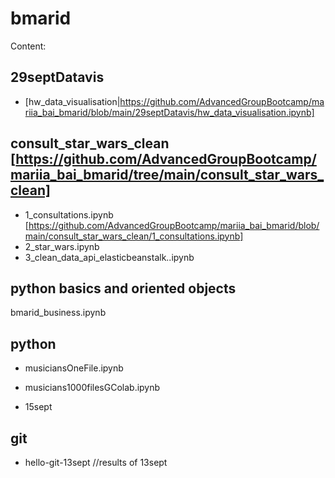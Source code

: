 # bmarid
Content:
## 29septDatavis
* [hw_data_visualisation|https://github.com/AdvancedGroupBootcamp/mariia_bai_bmarid/blob/main/29septDatavis/hw_data_visualisation.ipynb]

## consult_star_wars_clean [https://github.com/AdvancedGroupBootcamp/mariia_bai_bmarid/tree/main/consult_star_wars_clean]

* 1_consultations.ipynb [https://github.com/AdvancedGroupBootcamp/mariia_bai_bmarid/blob/main/consult_star_wars_clean/1_consultations.ipynb]
* 2_star_wars.ipynb
* 3_clean_data_api_elasticbeanstalk..ipynb

## python basics and oriented objects

bmarid_business.ipynb

## python

* musiciansOneFile.ipynb

* musicians1000filesGColab.ipynb

* 15sept

## git

* hello-git-13sept //results of 13sept
